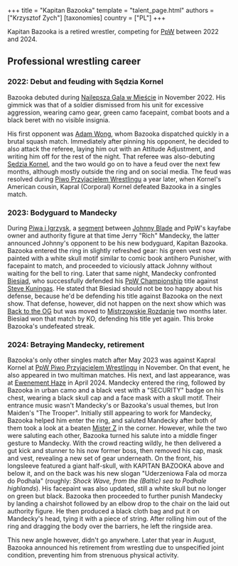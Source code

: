 +++
title = "Kapitan Bazooka"
template = "talent_page.html"
authors = ["Krzysztof Zych"]
[taxonomies]
country = ["PL"]
+++

Kapitan Bazooka is a retired wrestler, competing for [PpW](@/o/ppw.md) between 2022 and 2024.

## Professional wrestling career

### 2022: Debut and feuding with Sędzia Kornel

Bazooka debuted during [Najlepsza Gala w Mieście](@/e/ppw/2022-11-25-ppw-najlepsza-gala-w-miescie.md) in November 2022.
His gimmick was that of a soldier dismissed from his unit for excessive aggression, wearing camo gear, green camo facepaint, combat boots and a black beret with no visible insignia.

His first opponent was [Adam Wong](@/w/adam-wong.md), whom Bazooka dispatched quickly in a brutal squash match.
Immediately after pinning his opponent, he decided to also attack the referee, laying him out with an Attitude Adjustment, and writing him off for the rest of the night.
That referee was also-debuting [Sędzia Kornel](@/w/sedzia-kornel.md), and the two would go on to have a feud over the next few months, although mostly outside the ring and on social media.
The feud was resolved during [Piwo Przyjacielem Wrestlingu](@/e/ppw/2023-11-24-ppw-piwo-przyjacielem-wrestlingu.md) a year later, when Kornel's American cousin, Kapral (Corporal) Kornel defeated Bazooka in a singles match.

### 2023: Bodyguard to Mandecky

During [Piwa i Igrzysk](@/e/ppw/2023-03-11-ppw-piwa-i-igrzysk.md), a [segment][mandecki-johnny-segment] between [Johnny Blade](@/w/johnny-blade.md) and PpW's kayfabe owner and authority figure at that time Jerry "Rich" Mandecky, the latter announced Johnny's opponent to be his new bodyguard, Kapitan Bazooka.
Bazooka entered the ring in slightly refreshed gear: his green vest now painted with a white skull motif similar to comic book antihero Punisher, with facepaint to match, and proceeded to viciously attack Johnny without waiting for the bell to ring.
Later that same night, Mandecky confronted [Biesiad](@/w/biesiad.md), who successfully defended his [PpW Championship](@/c/ppw-championship.md) title against [Steve Kuningas](@/w/steve-kuningas.md). He stated that Biesiad should not be too happy about his defense, because he'd be defending his title against Bazooka on the next show.
That defense, however, did not happen on the next show which was [Back to the OG](@/e/ppw/2023-02-04-ppw-back-to-the-og.md) but was moved to [Mistrzowskie Rozdanie](@/e/ppw/2023-05-06-ppw-mistrzowskie-rozdanie.md) two months later.
Biesiad won that match by KO, defending his title yet again.
This broke Bazooka's undefeated streak.

### 2024: Betraying Mandecky, retirement

Bazooka's only other singles match after May 2023 was against Kapral Kornel at [PpW Piwo Przyjacielem Wrestlingu](@/e/ppw/2023-11-24-ppw-piwo-przyjacielem-wrestlingu.md) in November.
On that event, he also appeared in two multiman matches.
His next, and last appearance, was at [Ewenement Haze](@/e/ppw/2024-04-20-ppw-ewenement-haze.md#segment-kapitan-bazooka-jerry-rich-mandekci) in April 2024.
Mandecky entered the ring, followed by Bazooka in urban camo and a black vest with a "SECURITY" badge on his chest, wearing a black skull cap and a face mask with a skull motif. Their entrance music wasn't Mandecky's or Bazooka's usual themes, but Iron Maiden's "The Trooper".
Initially still appearing to work for Mandecky, Bazooka helped him enter the ring, and saluted Mandecky after both of them took a look at a beaten [Mister Z](@/w/mister-z.md) in the corner.
However, while the two were saluting each other, Bazooka turned his salute into a middle finger gesture to Mandecky. With the crowd reacting wildly, he then delivered a gut kick and stunner to his now former boss, then removed his cap, mask and vest, revealing a new set of gear underneath.
On the front, his longsleeve featured a giant half-skull, with KAPITAN BAZOOKA above and below it, and on the back was his new slogan "Uderzeniowa Fala od morza do Podhala" (roughly: _Shock Wave, from the (Baltic) sea to Podhale highlands_). His facepaint was also updated, still a white skull but no longer on green but black.
Bazooka then proceeded to further punish Mandecky by landing a chairshot followed by an elbow drop to the chair on the laid out authority figure.
He then produced a black cloth bag and put it on Mandecky's head, tying it with a piece of string.
After rolling him out of the ring and dragging the body over the barriers, he left the ringside area.

This new angle however, didn't go anywhere. Later that year in August, Bazooka announced his retirement from wrestling due to unspecified joint condition, preventing him from strenuous physical activity.

[mandecki-johnny-segment]: https://www.youtube.com/watch?v=ziLmuoNIKUE
